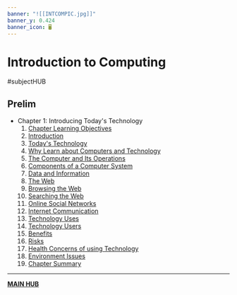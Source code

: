 ```yaml
---
banner: "![[INTCOMPIC.jpg]]"
banner_y: 0.424
banner_icon: 🖥️
---
```

# Introduction to Computing
#subjectHUB 

## Prelim
- Chapter 1: Introducing Today's Technology
	1. [Chapter Learning Objectives](INTCOMPrelimCh1.md)
	2. [Introduction](INTCOMPrelimCh2.md)
	3. [Today's Technology](INTCOMPrelimCh3.md)
	4. [Why Learn about Computers and Technology](INTCOMPrelimCh4.md)
	5. [The Computer and Its Operations](INTCOMPrelimCh5.md)
	6. [Components of a Computer System](INTCOMPrelimCh6.md)
	7. [Data and Information](INTCOMPrelimCh7.md)
	8. [The Web](INTCOMPrelimCh8.md)
	9. [Browsing the Web](INTCOMPrelimCh9.md)
	10. [Searching the Web](INTCOMPrelimCh10.md)
	11. [Online Social Networks](INTCOMPrelimCh11.md)
	12. [Internet Communication](INTCOMPrelimCh12.md)
	13. [Technology Uses](INTCOMPrelimCh13.md)
	14. [Technology Users](INTCOMPrelimCh14.md)
	15. [Benefits](INTCOMPrelimCh15.md)
	16. [Risks](INTCOMPrelimCh16.md)
	17. [Health Concerns of using Technology](INTCOMPrelimCh17.md)
	18. [Environment Issues](INTCOMPrelimCh18.md)
	19. [Chapter Summary](INTCOMPrelimCh19.md)

---
**[MAIN HUB](main.md)**